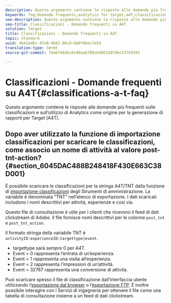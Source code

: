 ```yaml
---
description: Questo argomento contiene le risposte alle domande più frequenti sulle classificazioni e sull’utilizzo di Analytics come origine per la generazione di rapporti per Target (A4T).
keywords: faq;domande frequenti;analytics for target;a4T;classificazioni;classificazione;importatore di classificazioni;post-tnt-action
seo-description: Questo argomento contiene le risposte alle domande più frequenti sulle classificazioni e sull’utilizzo di Analytics come origine per la generazione di rapporti per Target (A4T).
seo-title: Classificazioni - Domande frequenti su A4T
solution: Target
title: Classificazioni - Domande frequenti su A4T
topic: Standard
uuid: 4b42adbc-4fa8-4b62-86c8-bb8f8bec7e54
translation-type: tm+mt
source-git-commit: 74a6f402bc0c9dae6f89cbdb632d7dbc53743593

---
```



# Classificazioni - Domande frequenti su A4T{#classifications-a-t-faq}

Questo argomento contiene le risposte alle domande più frequenti sulle classificazioni e sull’utilizzo di Analytics come origine per la generazione di rapporti per Target (A4T).

## Dopo aver utilizzato la funzione di importazione classificazioni per scaricare le classificazioni, come associo un nome di attività al valore post-tnt-action? {#section_6045DAC488B248418F430E663C38D001}

È possibile scaricare le classificazioni per la stringa A4T/TNT dalla funzione di [importazione classificazioni](https://marketing.adobe.com/resources/help/en_US/reference/c_working_with_saint.html) degli Strumenti di amministrazione. La variabile è denominata “TNT” nell’elenco di esportazione. I dati scaricati includono i nomi descrittivi per attività, esperienze e così via.

Questo file di consultazione è utile per i clienti che ricevono il feed di dati clickstream di Adobe. Il file fornisce nomi descrittivi per le colonne `post_tnt` e `post_tnt_action`.

Il formato stringa della variabile TNT è `activityID:experienceID:targettype|event`.

* targettype sarà sempre 0 per A4T.
* Event = 0 rappresenta l’entrata di un’esperienza.
* Event = 1 rappresenta una visita all’esperienza.
* Event = 2 rappresenta l’impression di un’attività.
* Event = 32767 rappresenta una conversione di attività.

Puoi scaricare spesso il file di classificazione dall’interfaccia utente utilizzando l’[esportazione dal browser](https://marketing.adobe.com/resources/help/en_US/reference/browser_export.html) o l’[esportazione FTP](https://marketing.adobe.com/resources/help/en_US/reference/ftp_export.html). È inoltre possibile interagire con i Servizi di ingegneria per ottenere il file come una tabella di consultazione insieme a un feed di dati clickstream.
